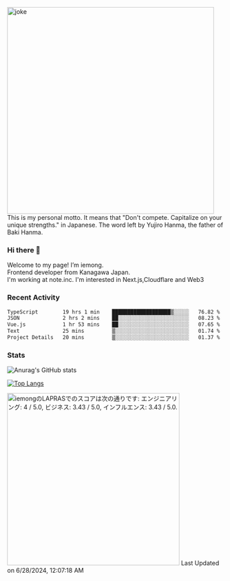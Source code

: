 <img width="480" src="https://text-pict.vercel.app/%E7%AB%B6%E3%81%86%E3%81%AA%E6%8C%81%E3%81%A1%E5%91%B3%E3%82%92%E6%B4%BB%E3%81%8B%E3%81%9B" alt="joke" />
This is my personal motto. It means that "Don't compete. Capitalize on your unique strengths." in Japanese. The word left by Yujiro Hanma, the father of Baki Hanma.


### Hi there 🍵
Welcome to my page! I’m iemong.   
Frontend developer from Kanagawa Japan.   
I'm working at note.inc.
I'm interested in Next.js,Cloudflare and Web3

### Recent Activity
<!--START_SECTION:waka-->

```txt
TypeScript        19 hrs 1 min    ███████████████████▒░░░░░   76.82 %
JSON              2 hrs 2 mins    ██░░░░░░░░░░░░░░░░░░░░░░░   08.23 %
Vue.js            1 hr 53 mins    ██░░░░░░░░░░░░░░░░░░░░░░░   07.65 %
Text              25 mins         ▒░░░░░░░░░░░░░░░░░░░░░░░░   01.74 %
Project Details   20 mins         ▒░░░░░░░░░░░░░░░░░░░░░░░░   01.37 %
```

<!--END_SECTION:waka-->

### Stats

![Anurag's GitHub stats](https://github-readme-stats-taupe-psi.vercel.app/api?username=iemong&count_private=true&show_icons=true&theme=dracula)


[![Top Langs](https://github-readme-stats-taupe-psi.vercel.app/api/top-langs/?username=iemong&layout=compact&theme=dracula)](https://github.com/anuraghazra/github-readme-stats)


<!--START_SECTION:lapras-card-->
<p ><a href="https://lapras.com/public/iemong" target="_blank" rel="noopener noreferrer"><img alt="iemongのLAPRASでのスコアは次の通りです: エンジニアリング: 4 / 5.0, ビジネス: 3.43 / 5.0, インフルエンス: 3.43 / 5.0." src="https://lapras-card-generator.vercel.app/api/svg?e=4&b=3.43&i=3.43&b1=%23020E27&b2=%230E5593&i1=%23030E21&i2=%231688BF&l=ja" width="400" ></a>  
Last Updated on 6/28/2024, 12:07:18 AM</p>
<!--END_SECTION:lapras-card-->
